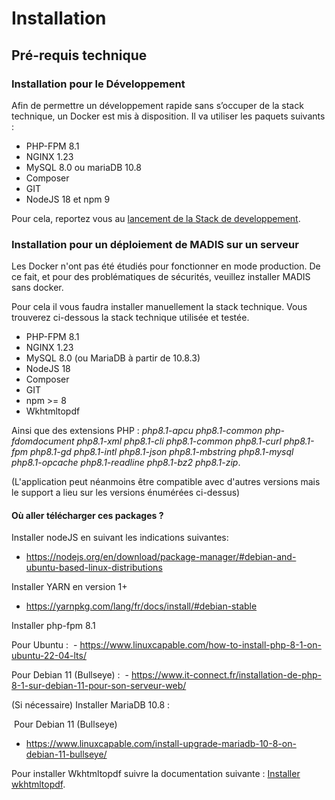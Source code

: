 Installation
============

## Pré-requis technique

### Installation pour le Développement
Afin de permettre un développement rapide sans s’occuper de la stack technique,
un Docker est mis à disposition. Il va utiliser les paquets suivants :

* PHP-FPM 8.1
* NGINX 1.23
* MySQL 8.0 ou mariaDB 10.8
* Composer
* GIT
* NodeJS 18 et npm 9

Pour cela, reportez vous au [lancement de la Stack de developpement](../developpement/1-lancer-stack-developpement.md).

### Installation pour un déploiement de MADIS sur un serveur

Les Docker n'ont pas été étudiés pour fonctionner en mode production.
De ce fait, et pour des problématiques de sécurités, veuillez installer MADIS sans docker.


Pour cela il vous faudra installer manuellement la stack technique.
Vous trouverez ci-dessous la stack technique utilisée et testée.
-	PHP-FPM 8.1
-	NGINX 1.23
-	MySQL 8.0 (ou MariaDB à partir de 10.8.3)
-	NodeJS 18
-	Composer
-	GIT
-	npm >= 8
-   Wkhtmltopdf

Ainsi que des extensions PHP : *php8.1-apcu php8.1-common php-fdomdocument php8.1-xml php8.1-cli php8.1-common php8.1-curl php8.1-fpm php8.1-gd php8.1-intl php8.1-json php8.1-mbstring php8.1-mysql php8.1-opcache php8.1-readline php8.1-bz2 php8.1-zip*.

(L'application peut néanmoins être compatible avec d'autres versions mais le support a lieu sur les versions énumérées ci-dessus)

#### Où aller télécharger ces packages ?


Installer nodeJS en suivant les indications suivantes:
- https://nodejs.org/en/download/package-manager/#debian-and-ubuntu-based-linux-distributions 

Installer YARN en version 1+
- https://yarnpkg.com/lang/fr/docs/install/#debian-stable

Installer php-fpm 8.1

   Pour Ubuntu :
​      - https://www.linuxcapable.com/how-to-install-php-8-1-on-ubuntu-22-04-lts/

   Pour Debian 11 (Bullseye) :
​      - https://www.it-connect.fr/installation-de-php-8-1-sur-debian-11-pour-son-serveur-web/

(Si nécessaire) Installer MariaDB 10.8 :

​	Pour Debian 11 (Bullseye)

  - https://www.linuxcapable.com/install-upgrade-mariadb-10-8-on-debian-11-bullseye/

Pour installer Wkhtmltopdf suivre la documentation suivante : [Installer wkhtmltopdf](6-installer-wkhtmltopdf.md).
